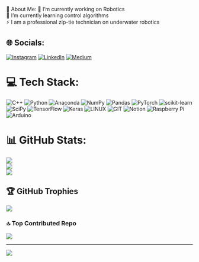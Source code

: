 💫 About Me:
🤖 I’m currently working on Robotics<br>🌱 I’m currently learning control algorithms <br>⚡ I am a professional zip-tie technician on underwater robotics


## 🌐 Socials:
[![Instagram](https://img.shields.io/badge/Instagram-%23E4405F.svg?logo=Instagram&logoColor=white)](https://instagram.com/fuchs_tech) [![LinkedIn](https://img.shields.io/badge/LinkedIn-%230077B5.svg?logo=linkedin&logoColor=white)](https://linkedin.com/in/kerem-yıldız-2686521a3) [![Medium](https://img.shields.io/badge/Medium-12100E?logo=medium&logoColor=white)](https://medium.com/@@yildiz-kerem) 

# 💻 Tech Stack:
![C++](https://img.shields.io/badge/c++-%2300599C.svg?style=flat&logo=c%2B%2B&logoColor=white) ![Python](https://img.shields.io/badge/python-3670A0?style=flat&logo=python&logoColor=ffdd54) ![Anaconda](https://img.shields.io/badge/Anaconda-%2344A833.svg?style=flat&logo=anaconda&logoColor=white) ![NumPy](https://img.shields.io/badge/numpy-%23013243.svg?style=flat&logo=numpy&logoColor=white) ![Pandas](https://img.shields.io/badge/pandas-%23150458.svg?style=flat&logo=pandas&logoColor=white) ![PyTorch](https://img.shields.io/badge/PyTorch-%23EE4C2C.svg?style=flat&logo=PyTorch&logoColor=white) ![scikit-learn](https://img.shields.io/badge/scikit--learn-%23F7931E.svg?style=flat&logo=scikit-learn&logoColor=white) ![SciPy](https://img.shields.io/badge/SciPy-%230C55A5.svg?style=flat&logo=scipy&logoColor=%white) ![TensorFlow](https://img.shields.io/badge/TensorFlow-%23FF6F00.svg?style=flat&logo=TensorFlow&logoColor=white) ![Keras](https://img.shields.io/badge/Keras-%23D00000.svg?style=flat&logo=Keras&logoColor=white) ![LINUX](https://img.shields.io/badge/Linux-FCC624?style=flat&logo=linux&logoColor=black) ![GIT](https://img.shields.io/badge/Git-fc6d26?style=flat&logo=git&logoColor=white) ![Notion](https://img.shields.io/badge/Notion-%23000000.svg?style=flat&logo=notion&logoColor=white) ![Raspberry Pi](https://img.shields.io/badge/-RaspberryPi-C51A4A?style=flat&logo=Raspberry-Pi) ![Arduino](https://img.shields.io/badge/-Arduino-00979D?style=flat&logo=Arduino&logoColor=white)
# 📊 GitHub Stats:
![](https://github-readme-stats.vercel.app/api?username=fuchstech&theme=great-gatsby&hide_border=false&include_all_commits=true&count_private=true)<br/>
![](https://github-readme-streak-stats.herokuapp.com/?user=fuchstech&theme=great-gatsby&hide_border=false)<br/>
![](https://github-readme-stats.vercel.app/api/top-langs/?username=fuchstech&theme=great-gatsby&hide_border=false&include_all_commits=true&count_private=true&layout=compact)

## 🏆 GitHub Trophies
![](https://github-profile-trophy.vercel.app/?username=fuchstech&theme=juicyfresh&no-frame=false&no-bg=false&margin-w=4)
### 🔝 Top Contributed Repo
![](https://github-contributor-stats.vercel.app/api?username=fuchstech&limit=5&theme=dark&combine_all_yearly_contributions=true)

---
[![](https://visitcount.itsvg.in/api?id=fuchstech&label=Profile%20Views&pretty=false)](https://visitcount.itsvg.in)
<!-- Proudly created with GPRM ( https://gprm.itsvg.in ) -->
